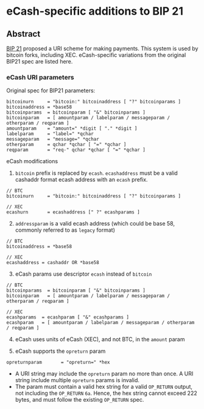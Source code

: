 # eCash-specific additions to BIP 21

## Abstract

[BIP 21](https://github.com/bitcoin/bips/blob/master/bip-0021.mediawiki) proposed a URI scheme for making payments. This system is used by bitcoin forks, including XEC. eCash-specific variations from the original BIP21 spec are listed here.

### eCash URI parameters

Original spec for BIP21 parameters:

```
bitcoinurn     = "bitcoin:" bitcoinaddress [ "?" bitcoinparams ]
bitcoinaddress = *base58
bitcoinparams  = bitcoinparam [ "&" bitcoinparams ]
bitcoinparam   = [ amountparam / labelparam / messageparam / otherparam / reqparam ]
amountparam    = "amount=" *digit [ "." *digit ]
labelparam     = "label=" *qchar
messageparam   = "message=" *qchar
otherparam     = qchar *qchar [ "=" *qchar ]
reqparam       = "req-" qchar *qchar [ "=" *qchar ]
```

eCash modifications

1.  `bitcoin` prefix is replaced by `ecash`. `ecashaddress` must be a valid cashaddr format ecash address with an `ecash` prefix.

```
// BTC
bitcoinurn     = "bitcoin:" bitcoinaddress [ "?" bitcoinparams ]

// XEC
ecashurn       = ecashaddress [" ?" ecashparams ]
```

2. `addressparam` is a valid ecash address (which could be base 58, commonly referred to as `legacy` format)

```
// BTC
bitcoinaddress = *base58

// XEC
ecashaddress = cashaddr OR *base58
```

3. eCash params use descriptor `ecash` instead of `bitcoin`

```
// BTC
bitcoinparams  = bitcoinparam [ "&" bitcoinparams ]
bitcoinparam   = [ amountparam / labelparam / messageparam / otherparam / reqparam ]

// XEC
ecashparams  = ecashparam [ "&" ecashparams ]
ecashparam   = [ amountparam / labelparam / messageparam / otherparam / reqparam ]
```

4. eCash uses units of eCash (XEC), and not BTC, in the `amount` param

5. eCash supports the `opreturn` param

```
opreturnparam       = "opreturn=" *hex
```

-   A URI string may include the `opreturn` param no more than once. A URI string include multiple `opreturn` params is invalid.
-   The param must contain a valid hex string for a valid `OP_RETURN` output, not including the `OP_RETURN` `6a`. Hence, the hex string cannot exceed 222 bytes, and must follow the existing `OP_RETURN` spec.
